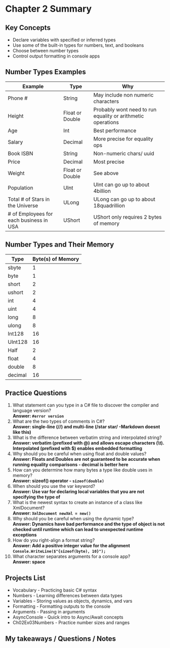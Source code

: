 # Chapter 2 Summary

## Key Concepts
* Declare variables with specified or inferred types
* Use some of the built-in types for numbers, text, and booleans
* Choose between number types
* Control output formatting in console apps

## Number Types Examples
| Example | Type | Why |
| ------- | ---- | ----|
| Phone # | String| May include non numeric characters |
| Height | Float or Double| Probably wont need to run equality or arithmetic operations|
| Age | Int| Best performance|
| Salary | Decimal| More precise for equality ops|
| Book ISBN | String| Non-numeric chars/ uuid|
| Price | Decimal| Most precise|
|Weight | Float or Double| See above|
| Population| UInt| UInt can go up to about 4billion|
| Total # of Stars in the Universe | ULong| ULong can go up to about 18quadrillion
| # of Employees for each business in USA | UShort| UShort only requires 2 bytes of memory|

## Number Types and Their Memory
| Type | Byte(s) of Memory |
|------|-------------------|
| sbyte | 1 |
| byte | 1 |
| short | 2 |
| ushort | 2 |
| int | 4 |
| uint | 4 |
| long | 8 |
| ulong | 8 |
| Int128| 16 |
| UInt128 | 16 |
| Half | 2 |
| float | 4 |
| double | 8 |
| decimal | 16 |

## Practice Questions
1. What statement can you type in a C# file to discover the compiler and language version?  
**Answer: ```#error version```**
2. What are the two types of comments in C#?  
**Answer: single-line (//) and multi-line (/star star/ -Markdown doesnt like this)**
3. What is the difference between verbatim string and interpolated string?  
**Answer: verbatim (prefixed with @) and allows escape characters (\t). Interpolated (prefixed with $) enables embedded formatting**
4. Why should you be careful when using float and double values?  
**Answer: Floats and Doubles are not guaranteed to be accurate when running equality comparisons - decimal is better here**
5. How can you determine how many bytes a type like double uses in memory?  
**Answer: sizeof() operator - ```sizeof(double)```**
6. When should you use the var keyword?  
**Answer: Use var for declaring local variables that you are not specifying the type of**
7. What is the newest syntax to create an instance of a class like XmlDocument?  
**Answer: ```XmlDocument newXml = new()```**
8. Why should you be careful when using the dynamic type?  
**Answer: Dynamics have bad performance and the type of object is not checked until runtime which can lead to unexpected runtime exceptions**
9. How do you right-align a format string?  
**Answer: Add a positive integer value for the alignment  
```Console.WriteLine($"{sizeof(byte), 10}");```**
10. What character separates arguments for a console app?  
**Answer: space**

## Projects List
* Vocabulary - Practicing basic C# syntax
* Numbers - Learning differences between data types
* Variables - Storing values as objects, dynamics, and vars
* Formatting - Formatting outputs to the console
* Arguments - Passing in arguments
* AsyncConsole - Quick intro to Async/Await concepts
* Ch02Ex03Numbers - Practice number sizes and ranges

## My takeaways / Questions / Notes